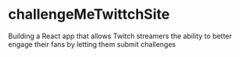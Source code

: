 # challengeMeTwittchSite
Building a React app that allows Twitch streamers the ability to better engage their fans by letting them submit challenges
